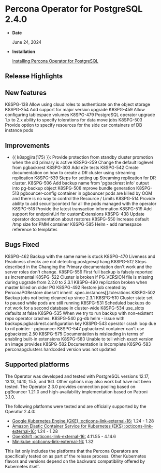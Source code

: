 # Percona Operator for PostgreSQL 2.4.0

* **Date**

    June 24, 2024

* **Installation**

    [Installing Percona Operator for PostgreSQL](../System-Requirements.md#installation-guidelines) 

## Release Highlights


## New features

K8SPG-138 Allow using cloud roles to authenticate on the object storage
K8SPG-254 Add support for major version upgrade
K8SPG-459 Allow configuring tablespace volumes
K8SPG-479 PostgreSQL operator upgrade 1.x to 2.x ability to specify tolerations for data move jobs
K8SPG-503 Provide option to specify resources for the side car containers of DB instance pods

## Improvements

* {{ k8spgjira(175) }}:  Provide protection from standby cluster promotion when the old primary is active
K8SPG-259 Change the default loglevel from pgbackrest
K8SPG-303 Add e2e tests
K8SPG-542 Create documentation on how to create a DR cluster using streaming replication
K8SPG-539 Steps for setting up Streaming replication for DR cluster.
K8SPG-506 Add backup name from 'pgbackrest info' output into pg-backup object
K8SPG-508 mprove bundle generation
K8SPG-513 pgbouncer-config container in pgbouncer pods are killed by OOM and there is no way to control the Resource / Limits
K8SPG-514 Provide ability to add securitycontext for all the pods managed with the operator
K8SPG-518 Provide the latest transaction information
K8SPG-519 Add support for endpointUrl for customExtensions
K8SPG-438 Update operator documentation about restores
K8SPG-550 Increase default /tmp size for PMM container
K8SPG-585 Helm - add namespace reference to templates

## Bugs Fixed

K8SPG-462 Backup with the same name is stuck
K8SPG-470 Liveness and Readiness checks are not detecting postgresql hang
K8SPG-512 Steps described in the Changing the Primary documentation don't work and the server roles don't change.
K8SPG-559 First full backup is falsely reported as incremental
K8SPG-522 Cluster is broken if PG_VERSION file is missing during upgrade from 2.2.0 to 2.3.1
K8SPG-490 replication broken when master killed on older PG
K8SPG-492 Restore job created by PerconaPGRestore doesn't inherit .spec.instances[].tolerations
K8SPG-502 Backup jobs not being cleaned up since 2.3.1
K8SPG-510 Cluster state set to paused while pods are still running
K8SPG-531 Scheduled backups do not work for a second database in cluster-wide
K8SPG-534 use_slots defaults at false
K8SPG-535 When we try to run backup with non-existent repo operator crashes.
K8SPG-540 pg-db helm - issue with backups.pgbackrest.configuration key
K8SPG-543 operator crash loop due to nil pointer - pgbouncer
K8SPG-547 pgbackrest container can't use pgbackrest 2.50
K8SPG-575 Documentation is misleading in terms of enabling built-in extensions
K8SPG-580 Unable to tell which exact version an image provides
K8SPG-582 Documentation is incomplete
K8SPG-583 perconapgclusters hardcoded version was not updated

## Supported platforms

The Operator was developed and tested with PostgreSQL versions 12.17, 13.13, 14.10, 15.5, and 16.1. Other options may also work but have not been tested. The Operator 2.3.0 provides connection pooling based on pgBouncer 1.21.0 and high-availability implementation based on Patroni 3.1.0.

The following platforms were tested and are officially supported by the Operator
2.4.0:

* [Google Kubernetes Engine (GKE) :octicons-link-external-16:](https://cloud.google.com/kubernetes-engine) 1.24 - 1.28
* [Amazon Elastic Container Service for Kubernetes (EKS) :octicons-link-external-16:](https://aws.amazon.com) 1.24 - 1.28
* [OpenShift :octicons-link-external-16:](https://www.redhat.com/en/technologies/cloud-computing/openshift) 4.11.55 - 4.14.6
* [Minikube :octicons-link-external-16:](https://github.com/kubernetes/minikube) 1.32

This list only includes the platforms that the Percona Operators are specifically tested on as part of the release process. Other Kubernetes flavors and versions depend on the backward compatibility offered by Kubernetes itself.
